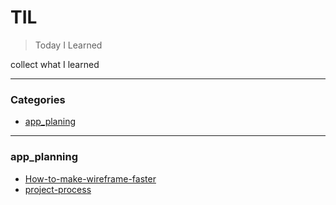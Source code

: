 
TIL
===

> Today I Learned

collect what I learned

------------------------------------------------------------------------

### Categories

-   [app\_planing](#app_planning)

------------------------------------------------------------------------

### app\_planning

-   [How-to-make-wireframe-faster](app_planning/How-to-make-wireframe-faster.md)
-   [project-process](app_planning/project-process.md)
